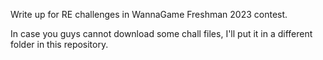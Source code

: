 Write up for RE challenges in WannaGame Freshman 2023 contest.

In case you guys cannot download some chall files, I'll put it in a different folder in this repository.
